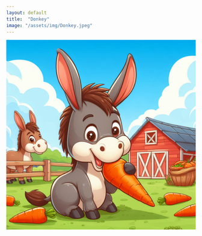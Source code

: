 ```yaml
---
layout: default
title:  "Donkey"
image: "/assets/img/Donkey.jpeg"
---
```


![Donkey](/assets/img/Donkey.jpeg)